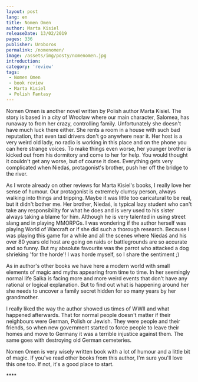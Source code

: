 ```yaml
---
layout: post
lang: en
title: Nomen Omen
author: Marta Kisiel
releaseDate: 13/02/2019
pages: 336
publisher: Uroboros
permalink: /nomenomen/
image: /assets/img/posty/nomenomen.jpg
introduction:
category: 'review'
tags:
 - Nomen Omen
 - book review
 - Marta Kisiel
 - Polish Fantasy
---
```


  Nomen Omen is another novel written by Polish author Marta Kisiel. The story is based in a city of Wrocław where our main character, Salomea, has runaway to from her crazy, controlling family. Unfortunately she doesn't have much luck there either. She rents a room in a house with such bad reputation, that even taxi drivers don't go anywhere near it. Her host is a very weird old lady, no radio is working in this place and on the phone you can here strange voices. To make things even worse, her younger brother is kicked out from his dormitory and come to her for help. You would thought it couldn't get any worse, but of course it does. Everything gets very complicated when Niedaś, protagonist's brother, push her off the bridge to the river.

  As I wrote already on other reviews for Marta Kisiel's books, I really love her sense of humour. Our protagonist is extremely clumsy person, always walking into things and tripping. Maybe it was little too caricatural to be real, but it didn't bother me. Her brother, Niedaś, is typical lazy student who can't take any responsibility for what he does and is very used to his sister always taking a blame for him. Although he is very talented in using street slang and in playing MMORPGs. I was wondering if the author herself was playing World of Warcraft or if she did such a thorough research. Because I was playing this game for a while and all the scenes where Niedaś and his over 80 years old host are going on raids or battlegrounds are so accurate and so funny. But my absolute favourite was the parrot who attacked a dog shrieking 'for the horde'! I was horde myself, so I share the sentiment ;)

  As in author's other books we have here a modern world with small elements of magic and myths appearing from time to time. In her seemingly normal life Salka is facing more and more weird events that don't have any rational or logical explanation. But to find out what is happening around her she needs to uncover a family secret hidden for so many years by her grandmother.

  I really liked the way the author showed us times of WWII and what happened afterwards. That for normal people doesn't matter if their neighbours were German, Polish or Jewish. They were people and their friends, so when new government started to force people to leave their homes and move to Germany it was a terrible injustice against them.  The same goes with destroying old German cemeteries.

  Nomen Omen is very wisely written book with a lot of humour and a little bit of magic. If you've read other books from this author, I'm sure you'll love this one too. If not, it's a good place to start.


  \*\*\*\*
